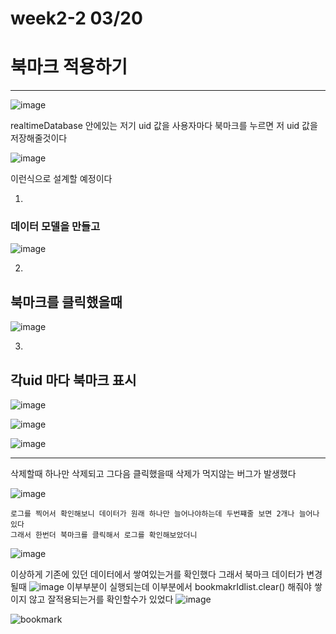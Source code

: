 # week2-2 03/20

# 북마크 적용하기
------------------------------

![image](https://user-images.githubusercontent.com/97229292/159151392-1ceded78-d91d-4b46-acde-f65c253fdb32.png)

realtimeDatabase 안에있는 저기 uid 값을 사용자마다 북마크를 누르면 저 uid 값을 저장해줄것이다


![image](https://user-images.githubusercontent.com/97229292/159153736-af1a4b44-7e71-47b7-b8d6-d2b30ef80155.png)

이런식으로 설계할 예정이다

1)   
### 데이터 모델을 만들고
![image](https://user-images.githubusercontent.com/97229292/159153688-93cec2cc-b406-49b0-bf59-56ff6b6924a9.png)

2)   
## 북마크를 클릭했을때
![image](https://user-images.githubusercontent.com/97229292/159154078-539e3a58-ecfe-4f8c-b210-cf442a2e6129.png)


3)
## 각uid 마다 북마크 표시

![image](https://user-images.githubusercontent.com/97229292/159153853-7d9a17f8-6d89-4df6-9ae4-73a35dc12fa1.png)



![image](https://user-images.githubusercontent.com/97229292/159153919-3598f971-4cb8-4eb3-8b79-6d41a2084ba9.png)

![image](https://user-images.githubusercontent.com/97229292/159157372-3e7ff27c-b946-44e9-866b-8c0727b7d77b.png)

-----------------------------------------
삭제할때 하나만 삭제되고 그다음 클릭했을때 삭제가 먹지않는 버그가 발생했다

![image](https://user-images.githubusercontent.com/97229292/159154252-8abb1d70-4b0d-4ac0-90c4-621a4a218820.png)


```
로그를 찍어서 확인해보니 데이터가 원래 하나만 늘어나야하는데 두번쨰줄 보면 2개나 늘어나있다
그래서 한번더 북마크를 클릭해서 로그를 확인해보았더니
```
![image](https://user-images.githubusercontent.com/97229292/159154303-0e33b257-a6b8-4dd6-8b59-7280122f3e1c.png)

이상하게 기존에 있던 데이터에서 쌓여있는거를 확인했다
그래서 북마크 데이터가 변경될때
![image](https://user-images.githubusercontent.com/97229292/159154357-6b3389d4-68fa-4b13-b55f-730c6d4b1fa4.png)
이부부분이 실행되는데 이부분에서 bookmakrIdlist.clear() 해줘야 쌓이지 않고 잘적용되는거를 확인할수가 있었다
![image](https://user-images.githubusercontent.com/97229292/159154416-ec0e0e38-df57-4c16-b56b-6ba16036bfbc.png)


![bookmark](https://user-images.githubusercontent.com/97229292/159155275-12f4786e-330a-4580-8c67-cd7d78092382.gif)

